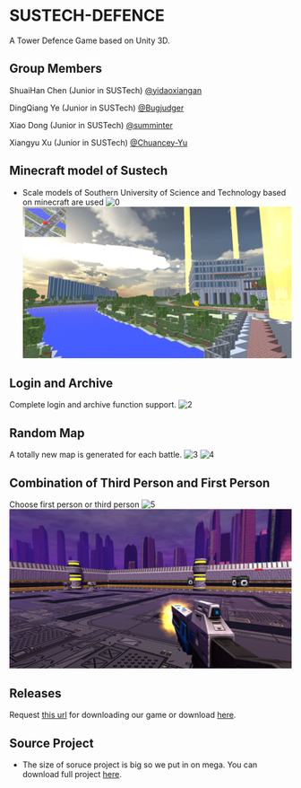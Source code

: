 ﻿# SUSTECH-DEFENCE

A Tower Defence Game based on Unity 3D.

## Group Members

ShuaiHan Chen (Junior in SUSTech) [@yidaoxiangan](https://github.com/yidaoxiangan)

DingQiang Ye (Junior in SUSTech) [@Bugjudger](https://github.com/Bugjudger)

Xiao Dong (Junior in SUSTech) [@summinter](https://github.com/summinter)

Xiangyu Xu (Junior in SUSTech) [@Chuancey-Yu](https://github.com/Chuancey-Yu)


## Minecraft model of Sustech

+ Scale models of Southern University of Science and Technology based on minecraft are used
![0](images/pic0.png)
![1](images/pic1.png)

## Login and Archive

Complete login and archive function support.
![2](images/pic2.png)

## Random Map

A totally new map is generated for each battle.
![3](images/pic3.png)
![4](images/pic4.png)

## Combination of Third Person and First Person

Choose first person or third person
![5](images/pic5.png)
![6](images/pic6.png)

## Releases
Request [this url](https://github.com/yidaoxiangan/SUSTECH-DEFENCE/releases) for downloading our game or download [here](https://mega.nz/file/k0ZjSC6S#QVyoEhCwvyfTe0clOwG7P8sZh4Gzvg6mPxNgldvGgXM).

## Source Project
+ The size of soruce project is big so we put in on mega. You can download full project [here](https://mega.nz/file/AkBFHYoY#yKWCv1aHj6tMZx1TLwTCFiTNOCVwKEodf26mLfT2rgk).
